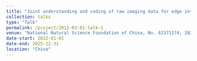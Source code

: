 ```yaml
---
title: "Joint understanding and coding of raw imaging data for edge intelligence"
collection: talks
type: "Talk"
permalink: /project/2012-03-01-talk-1
venue: "National Natural Science Foundation of China, No. 62171174, 2022.1-2025.12 Principle Investigator."
date-start: 2022-01-01
date-end: 2025-12-31
location: "China"
---
```



